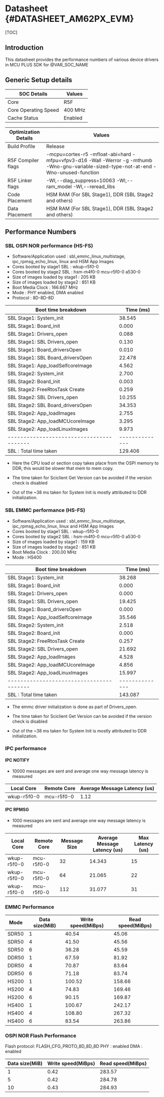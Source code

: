 # Datasheet {#DATASHEET_AM62PX_EVM}

[TOC]

## Introduction

This datasheet provides the performance numbers of various device drivers in MCU PLUS SDK for @VAR_SOC_NAME


## Generic Setup details

SOC Details             | Values
------------------------|------------------------------
Core                    | R5F
Core Operating Speed    | 400 MHz
Cache Status            | Enabled

Optimization Details    | Values
------------------------|------------------------------
Build Profile           | Release
R5F Compiler flags      | -mcpu=cortex-r5 -mfloat-abi=hard -mfpu=vfpv3-d16 -Wall -Werror -g -mthumb -Wno-gnu-variable-sized-type-not-at-end -Wno-unused-function
R5F Linker flags        | -Wl,--diag_suppress=10063 -Wl,--ram_model -Wl,--reread_libs
Code Placement          | HSM RAM (For SBL Stage1), DDR (SBL Stage2 and others)
Data Placement          | HSM RAM (For SBL Stage1), DDR (SBL Stage2 and others)

## Performance Numbers

### SBL OSPI NOR performance (HS-FS)

- Software/Application used        : sbl_emmc_linux_multistage, ipc_rpmsg_echo_linux, linux and HSM App Images
- Cores booted by stage1 SBL       : wkup-r5f0-0
- Cores booted by stage2 SBL       : hsm-m4f0-0 mcu-r5f0-0 a530-0
- Size of images loaded by stage1  : 205 KB
- Size of images loaded by stage2  : 851 KB
- Boot Media Clock                 : 166.667 MHz
- Mode                             : PHY enabled, DMA enabled
- Protocol                         : 8D-8D-8D

Boot time breakdown                     |   Time (ms)
----------------------------------------|--------------
SBL Stage1: System_init                 |   38.545
SBL Stage1: Board_init                  |    0.000
SBL Stage1: Drivers_open                |    0.088
SBL Stage1: SBL Drivers_open            |    0.130
SBL Stage1: Board_driversOpen           |    0.010
SBL Stage1: SBL Board_driversOpen       |   22.478
SBL Stage1: App_loadSelfcoreImage       |    4.562
SBL Stage2: System_init                 |    2.700
SBL Stage2: Board_init                  |    0.003
SBL Stage2: FreeRtosTask Create         |    0.259
SBL Stage2: SBL Drivers_open            |   10.255
SBL Stage2: SBL Board_driversOpen       |   34.353
SBL Stage2: App_loadImages              |    2.755
SBL Stage2: App_loadMCUcoreImage        |    3.295
SBL Stage2: App_loadLinuxImages         |    9.973
----------------------------------------|--------------
SBL : Total time taken                  |  129.406

- Here the CPU load or section copy takes place from the OSPI memory to DDR, this would be slower that mem to mem copy.

- The time taken for Sciclient Get Version can be avoided if the version check is disabled

- Out of the ~38 ms taken for System Init is mostly attributed to DDR initialization.

### SBL EMMC performance (HS-FS)

- Software/Application used        : sbl_emmc_linux_multistage, ipc_rpmsg_echo_linux, linux and HSM App Images
- Cores booted by stage1 SBL       : wkup-r5f0-0
- Cores booted by stage2 SBL       : hsm-m4f0-0 mcu-r5f0-0 a530-0
- Size of images loaded by stage1  : 159 KB
- Size of images loaded by stage2  : 851 KB
- Boot Media Clock                 : 200.00 MHz
- Mode                             : HS400

Boot time breakdown                     |   Time (ms)
----------------------------------------|--------------
SBL Stage1: System_init                 |   38.268
SBL Stage1: Board_init                  |    0.000
SBL Stage1: Drivers_open                |    0.000
SBL Stage1: SBL Drivers_open            |   19.425
SBL Stage1: Board_driversOpen           |    0.000
SBL Stage1: App_loadSelfcoreImage       |   35.546
SBL Stage2: System_init                 |    2.518
SBL Stage2: Board_init                  |    0.000
SBL Stage2: FreeRtosTask Create         |    0.257
SBL Stage2: SBL Drivers_open            |   21.692
SBL Stage2: App_loadImages              |    4.528
SBL Stage2: App_loadMCUcoreImage        |    4.856
SBL Stage2: App_loadLinuxImages         |   15.997
----------------------------------------|--------------
SBL : Total time taken                  |  143.087

- The emmc driver initialization is done as part of Drivers_open.

- The time taken for Sciclient Get Version can be avoided if the version check is disabled

- Out of the ~38 ms taken for System Init is mostly attributed to DDR initialization.

### IPC performance

#### IPC NOTIFY

- 10000 messages are sent and average one way message latency is measured

Local Core  | Remote Core | Average Message Latency (us)
------------|-------------|------------------------------
wkup-r5f0-0 | mcu-r5f0-0  |  1.12

#### IPC RPMSG

- 1000 messages are sent and average one way message latency is measured

Local Core  | Remote Core | Message Size | Average Message Latency (us) | Max Latency (us)
------------|-------------|--------------|------------------------------|------------------
 wkup-r5f0-0|   mcu-r5f0-0|            32|                        14.343|                15
 wkup-r5f0-0|   mcu-r5f0-0|            64|                        21.065|                22
 wkup-r5f0-0|   mcu-r5f0-0|           112|                        31.077|                31


### EMMC Performance

Mode   | Data size(MiB) | Write speed(MiBps) | Read speed(MiBps)
-------|----------------|--------------------|-----------------
 SDR50 | 1	       | 40.54		    | 45.06
 SDR50 | 4	       | 41.50		    | 45.56
 SDR50 | 6	       | 36.28		    | 45.59
 DDR50 | 1	       | 67.59		    | 81.92
 DDR50 | 4	       | 70.87		    | 83.64
 DDR50 | 6	       | 71.18		    | 83.74
 HS200 | 1	       | 100.52		    | 158.66
 HS200 | 4	       | 74.83		    | 169.46
 HS200 | 6	       | 90.15		    | 169.87
 HS400 | 1	       | 100.67		    | 242.17
 HS400 | 4	       | 108.80		    | 267.32
 HS400 | 6	       | 83.54		    | 263.86

### OSPI NOR Flash Performance
Flash protocol: FLASH_CFG_PROTO_8D_8D_8D
PHY : enabled
DMA : enabled

Data size(MiB) | Write speed(MiBps) | Read speed(MiBps)
---------------|--------------------|-----------------
 1	           | 0.42		        | 283.57
 5	           | 0.42		        | 284.78
 10	           | 0.43		        | 284.93